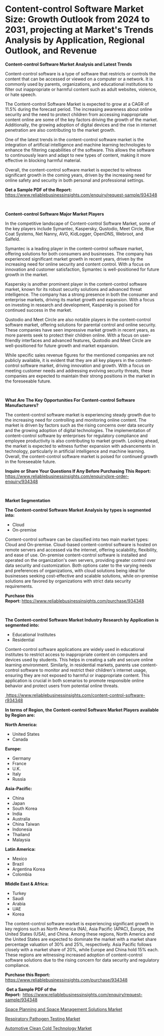 <p><h1>Content-control Software Market Size: Growth Outlook from 2024 to 2031, projecting at Market's Trends Analysis by Application, Regional Outlook, and Revenue</h1></p><p><strong>Content-control Software Market Analysis and Latest Trends</strong></p>
<p><p>Content-control software is a type of software that restricts or controls the content that can be accessed or viewed on a computer or a network. It is commonly used by parents, organizations, and educational institutions to filter out inappropriate or harmful content such as adult websites, violence, or hate speech.</p><p>The Content-control Software Market is expected to grow at a CAGR of 11.5% during the forecast period. The increasing awareness about online security and the need to protect children from accessing inappropriate content online are some of the key factors driving the growth of the market. Additionally, the growing adoption of digital devices and the rise in internet penetration are also contributing to the market growth.</p><p>One of the latest trends in the content-control software market is the integration of artificial intelligence and machine learning technologies to enhance the filtering capabilities of the software. This allows the software to continuously learn and adapt to new types of content, making it more effective in blocking harmful material.</p><p>Overall, the content-control software market is expected to witness significant growth in the coming years, driven by the increasing need for online safety and security in both personal and professional settings.</p></p>
<p><strong>Get a Sample PDF of the Report:&nbsp;</strong> <a href="https://www.reliablebusinessinsights.com/enquiry/request-sample/934348">https://www.reliablebusinessinsights.com/enquiry/request-sample/934348</a></p>
<p>&nbsp;</p>
<p><strong>Content-control Software Major Market Players</strong></p>
<p><p>In the competitive landscape of Content-control Software Market, some of the key players include Symantec, Kaspersky, Qustodio, Meet Circle, Blue Coat Systems, Net Nanny, AVG, KidLogger, OpenDNS, Webroot, and Salfeld. </p><p>Symantec is a leading player in the content-control software market, offering solutions for both consumers and businesses. The company has experienced significant market growth in recent years, driven by the increasing need for online security and content control. With a focus on innovation and customer satisfaction, Symantec is well-positioned for future growth in the market.</p><p>Kaspersky is another prominent player in the content-control software market, known for its robust security solutions and advanced threat intelligence. The company has a strong presence in both the consumer and enterprise markets, driving its market growth and expansion. With a focus on investing in research and development, Kaspersky is poised for continued success in the market.</p><p>Qustodio and Meet Circle are also notable players in the content-control software market, offering solutions for parental control and online security. These companies have seen impressive market growth in recent years, as more parents seek to protect their children online. With a focus on user-friendly interfaces and advanced features, Qustodio and Meet Circle are well-positioned for future growth and market expansion.</p><p>While specific sales revenue figures for the mentioned companies are not publicly available, it is evident that they are all key players in the content-control software market, driving innovation and growth. With a focus on meeting customer needs and addressing evolving security threats, these companies are expected to maintain their strong positions in the market in the foreseeable future.</p></p>
<p>&nbsp;</p>
<p><strong>What Are The Key Opportunities For Content-control Software Manufacturers?</strong></p>
<p><p>The content-control software market is experiencing steady growth due to the increasing need for controlling and monitoring online content. The market is driven by factors such as the rising concerns over data security and the growing adoption of digital technologies. The implementation of content-control software by enterprises for regulatory compliance and employee productivity is also contributing to market growth. Looking ahead, the market is expected to witness further expansion with advancements in technology, particularly in artificial intelligence and machine learning. Overall, the content-control software market is poised for continued growth in the foreseeable future.</p></p>
<p><strong>Inquire or Share Your Questions If Any Before Purchasing This Report:</strong> <a href="https://www.reliablebusinessinsights.com/enquiry/pre-order-enquiry/934348">https://www.reliablebusinessinsights.com/enquiry/pre-order-enquiry/934348</a></p>
<p>&nbsp;</p>
<p><strong>Market Segmentation</strong></p>
<p><strong>The Content-control Software Market Analysis by types is segmented into:</strong></p>
<p><ul><li>Cloud</li><li>On-premise</li></ul></p>
<p><p>Content-control software can be classified into two main market types: Cloud and On-premise. Cloud-based content-control software is hosted on remote servers and accessed via the internet, offering scalability, flexibility, and ease of use. On-premise content-control software is installed and operated on the organization's own servers, providing greater control over data security and customization. Both options cater to the varying needs and preferences of organizations, with cloud solutions being ideal for businesses seeking cost-effective and scalable solutions, while on-premise solutions are favored by organizations with strict data security requirements.</p></p>
<p><strong>Purchase this Report:&nbsp;</strong><a href="https://www.reliablebusinessinsights.com/purchase/934348">https://www.reliablebusinessinsights.com/purchase/934348</a></p>
<p>&nbsp;</p>
<p><strong>The Content-control Software Market Industry Research by Application is segmented into:</strong></p>
<p><ul><li>Educational Institutes</li><li>Residential</li></ul></p>
<p><p>Content-control software applications are widely used in educational institutes to restrict access to inappropriate content on computers and devices used by students. This helps in creating a safe and secure online learning environment. Similarly, in residential markets, parents use content-control software to monitor and restrict their children's internet usage, ensuring they are not exposed to harmful or inappropriate content. This application is crucial in both scenarios to promote responsible online behavior and protect users from potential online threats.</p></p>
<p><a href="https://www.reliablebusinessinsights.com/content-control-software-r934348">&nbsp;https://www.reliablebusinessinsights.com/content-control-software-r934348</a></p>
<p><strong>In terms of Region, the Content-control Software Market Players available by Region are:</strong></p>
<p>
    <p> <strong> North America: </strong>
        <ul>
            <li>United States</li>
            <li>Canada</li>
        </ul>
        </p> 
    <p> <strong> Europe: </strong>
        <ul>
            <li>Germany</li>
            <li>France</li>
            <li>U.K.</li>
            <li>Italy</li>
            <li>Russia</li>
        </ul>
        </p> 
    <p> <strong> Asia-Pacific: </strong>
        <ul>
            <li>China</li>
            <li>Japan</li>
            <li>South Korea</li>
            <li>India</li>
            <li>Australia</li>
            <li>China Taiwan</li>
            <li>Indonesia</li>
            <li>Thailand</li>
            <li>Malaysia</li>
        </ul>
        </p> 
    <p> <strong> Latin America: </strong>
        <ul>
            <li>Mexico</li>
            <li>Brazil</li>
            <li>Argentina Korea</li>
            <li>Colombia</li>
        </ul>
        </p> 
    <p> <strong> Middle East & Africa: </strong>
        <ul>
            <li>Turkey</li>
            <li>Saudi</li>
            <li>Arabia</li>
            <li>UAE</li>
            <li>Korea</li>
        </ul>
    </p>
    </p>
<p><p>The content-control software market is experiencing significant growth in key regions such as North America (NA), Asia Pacific (APAC), Europe, the United States (USA), and China. Among these regions, North America and the United States are expected to dominate the market with a market share percentage valuation of 30% and 25%, respectively. Asia Pacific follows closely with a market share of 20%, while Europe and China hold 15% each. These regions are witnessing increased adoption of content-control software solutions due to the rising concern for data security and regulatory compliance.</p></p>
<p><strong>Purchase this Report: </strong><a href="https://www.reliablebusinessinsights.com/purchase/934348">https://www.reliablebusinessinsights.com/purchase/934348</a></p>
<p>&nbsp;<strong>Get a Sample PDF of the Report:&nbsp;&nbsp;</strong><a href="https://www.reliablebusinessinsights.com/enquiry/request-sample/934348">https://www.reliablebusinessinsights.com/enquiry/request-sample/934348</a></p>
<p><strong></strong></p>
<p><p><a href="https://github.com/niyotibauri9/Market-Research-Report-List-1/blob/main/space-planning-and-space-management-solutions-market.md">Space Planning and Space Management Solutions Market</a></p><p><a href="https://github.com/ajiariaa/Market-Research-Report-List-1/blob/main/respiratory-pathogen-testing-market.md">Respiratory Pathogen Testing Market</a></p><p><a href="https://github.com/sofayahoo2023/Market-Research-Report-List-5/blob/main/automotive-clean-cold-technology-market.md">Automotive Clean Cold Technology Market</a></p></p>